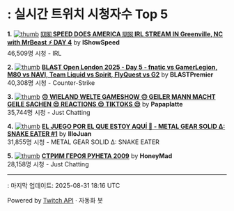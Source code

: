 # : 실시간 트위치 시청자수 Top 5

**1.** [![thumb](https://static-cdn.jtvnw.net/previews-ttv/live_user_ishowspeed-320x180.jpg)](https://twitch.tv/IShowSpeed)
**[🇺🇸 SPEED DOES AMERICA 🇺🇸 IRL STREAM IN Greenville, NC with MrBeast ⚡️ DAY 4](https://twitch.tv/IShowSpeed)** by **IShowSpeed**<br>46,509명 시청  - IRL

**2.** [![thumb](https://static-cdn.jtvnw.net/previews-ttv/live_user_blastpremier-320x180.jpg)](https://twitch.tv/BLASTPremier)
**[BLAST Open London 2025 - Day 5 - fnatic vs GamerLegion, M80 vs NAVI, Team Liquid vs Spirit, FlyQuest vs G2](https://twitch.tv/BLASTPremier)** by **BLASTPremier**<br>40,308명 시청  - Counter-Strike

**3.** [![thumb](https://static-cdn.jtvnw.net/previews-ttv/live_user_papaplatte-320x180.jpg)](https://twitch.tv/Papaplatte)
**[😔 WIELAND WELTE GAMESHOW 😔 GEILER MANN MACHT GEILE SACHEN 😔 REACTIONS 😔 TIKTOKS 😔](https://twitch.tv/Papaplatte)** by **Papaplatte**<br>35,744명 시청  - Just Chatting

**4.** [![thumb](https://static-cdn.jtvnw.net/previews-ttv/live_user_illojuan-320x180.jpg)](https://twitch.tv/IlloJuan)
**[EL JUEGO POR EL QUE ESTOY AQUÍ 🐍 - METAL GEAR SOLID Δ: SNAKE EATER #1](https://twitch.tv/IlloJuan)** by **IlloJuan**<br>31,855명 시청  - METAL GEAR SOLID Δ: SNAKE EATER

**5.** [![thumb](https://static-cdn.jtvnw.net/previews-ttv/live_user_honeymad-320x180.jpg)](https://twitch.tv/HoneyMad)
**[СТРИМ ГЕРОЯ РУНЕТА 2009](https://twitch.tv/HoneyMad)** by **HoneyMad**<br>28,158명 시청  - Just Chatting


---
: 마지막 업데이트: 2025-08-31 18:16 UTC

Powered by [Twitch API](https://dev.twitch.tv/docs/api/reference) · 자동화 봇
